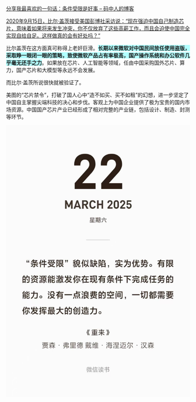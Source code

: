 [分享我最喜欢的一句话：条件受限是好事 – 码中人的博客](https://blog.mzh.ren/zh/posts/2025/03/limit-is-good/)

[2020年9月15日，比尔·盖茨接受美国彭博社采访说：“现在强迫中国自己制造芯片，意味着如果将来发生冲突，你不仅放弃了这些高薪工作，而且会迫使中国完全实现自给自足。这样做真的会有好处吗？”](https://blog.mzh.ren/zh/posts/2025/03/limit-is-good/#:~:text=2020%E5%B9%B49%E6%9C%881,%E7%9A%84%E4%BC%9A%E6%9C%89%E5%A5%BD%E5%A4%84%E5%90%97%EF%BC%9F%E2%80%9D)

比尔盖茨在这方面真可称得上老奸巨滑。**<span style="background:#b1ffff">长期以来微软对中国民间放任使用盗版，采取睁一眼闭一眼的策略，致使微软产品占有率极高，国产操作系统和办公软件几乎毫无还手之力</span>**。如果放在芯片、人工智能等领域，任由中国采购国外芯片、算力，国产芯片和大模型等永远不会发展。

而比尔·盖茨所说很快就被验证了。

美图的“芯片禁令”，打破了国人心中“造不如买、买不如租”的幻想，进一步坚定了中国自主掌握尖端科技的决心和步伐。客观上为中国企业提供了极为宝贵的国内市场资源。中国国产芯片产业已经形成了相对完整的产业链，包括设计、制造、封测等环节。


![|400](附件/Pasted%20image%2020250410134433.png)